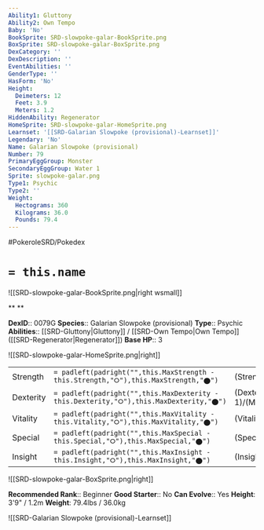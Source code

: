 ```yaml
---
Ability1: Gluttony
Ability2: Own Tempo
Baby: 'No'
BookSprite: SRD-slowpoke-galar-BookSprite.png
BoxSprite: SRD-slowpoke-galar-BoxSprite.png
DexCategory: ''
DexDescription: ''
EventAbilities: ''
GenderType: ''
HasForm: 'No'
Height:
  Deimeters: 12
  Feet: 3.9
  Meters: 1.2
HiddenAbility: Regenerator
HomeSprite: SRD-slowpoke-galar-HomeSprite.png
Learnset: '[[SRD-Galarian Slowpoke (provisional)-Learnset]]'
Legendary: 'No'
Name: Galarian Slowpoke (provisional)
Number: 79
PrimaryEggGroup: Monster
SecondaryEggGroup: Water 1
Sprite: slowpoke-galar.png
Type1: Psychic
Type2: ''
Weight:
  Hectograms: 360
  Kilograms: 36.0
  Pounds: 79.4
---
```


#PokeroleSRD/Pokedex

# `= this.name`

![[SRD-slowpoke-galar-BookSprite.png|right wsmall]]

**
**

**DexID**:: 0079G
**Species**:: Galarian Slowpoke (provisional)
**Type**:: Psychic
**Abilities**:: [[SRD-Gluttony|Gluttony]] / [[SRD-Own Tempo|Own Tempo]] ([[SRD-Regenerator|Regenerator]])
**Base HP**:: 3

![[SRD-slowpoke-galar-HomeSprite.png|right]]

|           |                                                                                        |                                          |
| --------- | -------------------------------------------------------------------------------------- | ---------------------------------------- |
| Strength  | `= padleft(padright("",this.MaxStrength - this.Strength,"⭘"),this.MaxStrength,"⬤")`    | (Strength::2)/(MaxStrength::4)   |
| Dexterity | `= padleft(padright("",this.MaxDexterity - this.Dexterity,"⭘"),this.MaxDexterity,"⬤")` | (Dexterity:: 1)/(MaxDexterity::2) |
| Vitality  | `= padleft(padright("",this.MaxVitality - this.Vitality,"⭘"),this.MaxVitality,"⬤")`    | (Vitality::2)/(MaxVitality::4)   |
| Special   | `= padleft(padright("",this.MaxSpecial - this.Special,"⭘"),this.MaxSpecial,"⬤")`       | (Special::1)/(MaxSpecial::3)     |
| Insight   | `= padleft(padright("",this.MaxInsight - this.Insight,"⭘"),this.MaxInsight,"⬤")`       | (Insight::1)/(MaxInsight::3)     |

![[SRD-slowpoke-galar-BoxSprite.png|right]]

**Recommended Rank**:: Beginner
**Good Starter**:: No
**Can Evolve**:: Yes
**Height**: 3'9" / 1.2m
**Weight**: 79.4lbs / 36.0kg

![[SRD-Galarian Slowpoke (provisional)-Learnset]]